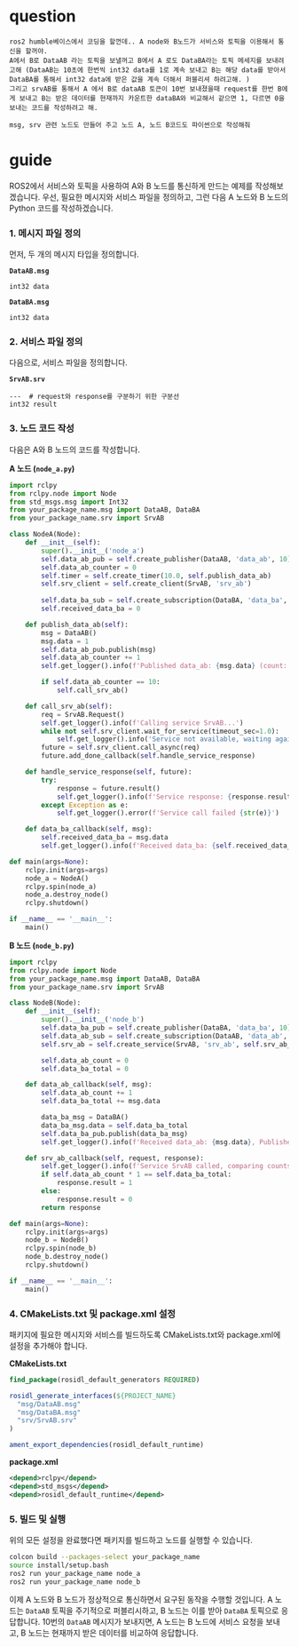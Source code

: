 # question 
```
ros2 humble베이스에서 코딩을 할껀데.. A node와 B노드가 서비스와 토픽을 이용해서 통신을 할꺼야. 
A에서 B로 DataAB 라는 토픽을 보낼꺼고 B에서 A 로도 DataBA라는 토픽 메세지를 보내려고해 (DataAB는 10초에 한번씩 int32 data를 1로 계속 보내고 B는 해당 data를 받아서 DataBA를 통해서 int32 data에 받은 값을 계속 더해서 퍼블리셔 하려고해. )
그리고 srvAB를 통해서 A 에서 B로 dataAB 토큰이 10번 보내졌을때 request를 한번 B에게 보내고 B는 받은 데이터를 현재까지 카운트한 dataBA와 비교해서 같으면 1, 다르면 0을 보내는 코드를 작성하려고 해. 

msg, srv 관련 노드도 만들어 주고 노드 A, 노드 B코드도 파이썬으로 작성해줘
```
# guide
ROS2에서 서비스와 토픽을 사용하여 A와 B 노드를 통신하게 만드는 예제를 작성해보겠습니다. 우선, 필요한 메시지와 서비스 파일을 정의하고, 그런 다음 A 노드와 B 노드의 Python 코드를 작성하겠습니다.

### 1. 메시지 파일 정의

먼저, 두 개의 메시지 타입을 정의합니다.

**`DataAB.msg`**
```plaintext
int32 data
```

**`DataBA.msg`**
```plaintext
int32 data
```

### 2. 서비스 파일 정의

다음으로, 서비스 파일을 정의합니다.

**`SrvAB.srv`**
```plaintext
---  # request와 response를 구분하기 위한 구분선
int32 result
```

### 3. 노드 코드 작성

다음은 A와 B 노드의 코드를 작성합니다.

**A 노드 (`node_a.py`)**

```python
import rclpy
from rclpy.node import Node
from std_msgs.msg import Int32
from your_package_name.msg import DataAB, DataBA
from your_package_name.srv import SrvAB

class NodeA(Node):
    def __init__(self):
        super().__init__('node_a')
        self.data_ab_pub = self.create_publisher(DataAB, 'data_ab', 10)
        self.data_ab_counter = 0
        self.timer = self.create_timer(10.0, self.publish_data_ab)
        self.srv_client = self.create_client(SrvAB, 'srv_ab')
        
        self.data_ba_sub = self.create_subscription(DataBA, 'data_ba', self.data_ba_callback, 10)
        self.received_data_ba = 0

    def publish_data_ab(self):
        msg = DataAB()
        msg.data = 1
        self.data_ab_pub.publish(msg)
        self.data_ab_counter += 1
        self.get_logger().info(f'Published data_ab: {msg.data} (count: {self.data_ab_counter})')

        if self.data_ab_counter == 10:
            self.call_srv_ab()

    def call_srv_ab(self):
        req = SrvAB.Request()
        self.get_logger().info(f'Calling service SrvAB...')
        while not self.srv_client.wait_for_service(timeout_sec=1.0):
            self.get_logger().info('Service not available, waiting again...')
        future = self.srv_client.call_async(req)
        future.add_done_callback(self.handle_service_response)

    def handle_service_response(self, future):
        try:
            response = future.result()
            self.get_logger().info(f'Service response: {response.result}')
        except Exception as e:
            self.get_logger().error(f'Service call failed {str(e)}')

    def data_ba_callback(self, msg):
        self.received_data_ba = msg.data
        self.get_logger().info(f'Received data_ba: {self.received_data_ba}')

def main(args=None):
    rclpy.init(args=args)
    node_a = NodeA()
    rclpy.spin(node_a)
    node_a.destroy_node()
    rclpy.shutdown()

if __name__ == '__main__':
    main()
```

**B 노드 (`node_b.py`)**

```python
import rclpy
from rclpy.node import Node
from your_package_name.msg import DataAB, DataBA
from your_package_name.srv import SrvAB

class NodeB(Node):
    def __init__(self):
        super().__init__('node_b')
        self.data_ba_pub = self.create_publisher(DataBA, 'data_ba', 10)
        self.data_ab_sub = self.create_subscription(DataAB, 'data_ab', self.data_ab_callback, 10)
        self.srv_ab = self.create_service(SrvAB, 'srv_ab', self.srv_ab_callback)

        self.data_ab_count = 0
        self.data_ba_total = 0

    def data_ab_callback(self, msg):
        self.data_ab_count += 1
        self.data_ba_total += msg.data

        data_ba_msg = DataBA()
        data_ba_msg.data = self.data_ba_total
        self.data_ba_pub.publish(data_ba_msg)
        self.get_logger().info(f'Received data_ab: {msg.data}, Published data_ba: {data_ba_msg.data}')

    def srv_ab_callback(self, request, response):
        self.get_logger().info(f'Service SrvAB called, comparing counts...')
        if self.data_ab_count * 1 == self.data_ba_total:
            response.result = 1
        else:
            response.result = 0
        return response

def main(args=None):
    rclpy.init(args=args)
    node_b = NodeB()
    rclpy.spin(node_b)
    node_b.destroy_node()
    rclpy.shutdown()

if __name__ == '__main__':
    main()
```

### 4. CMakeLists.txt 및 package.xml 설정

패키지에 필요한 메시지와 서비스를 빌드하도록 CMakeLists.txt와 package.xml에 설정을 추가해야 합니다.

**CMakeLists.txt**
```cmake
find_package(rosidl_default_generators REQUIRED)

rosidl_generate_interfaces(${PROJECT_NAME}
  "msg/DataAB.msg"
  "msg/DataBA.msg"
  "srv/SrvAB.srv"
)

ament_export_dependencies(rosidl_default_runtime)
```

**package.xml**
```xml
<depend>rclpy</depend>
<depend>std_msgs</depend>
<depend>rosidl_default_runtime</depend>
```

### 5. 빌드 및 실행

위의 모든 설정을 완료했다면 패키지를 빌드하고 노드를 실행할 수 있습니다.

```bash
colcon build --packages-select your_package_name
source install/setup.bash
ros2 run your_package_name node_a
ros2 run your_package_name node_b
```

이제 A 노드와 B 노드가 정상적으로 통신하면서 요구된 동작을 수행할 것입니다. A 노드는 `DataAB` 토픽을 주기적으로 퍼블리시하고, B 노드는 이를 받아 `DataBA` 토픽으로 응답합니다. 10번의 `DataAB` 메시지가 보내지면, A 노드는 B 노드에 서비스 요청을 보내고, B 노드는 현재까지 받은 데이터를 비교하여 응답합니다.
